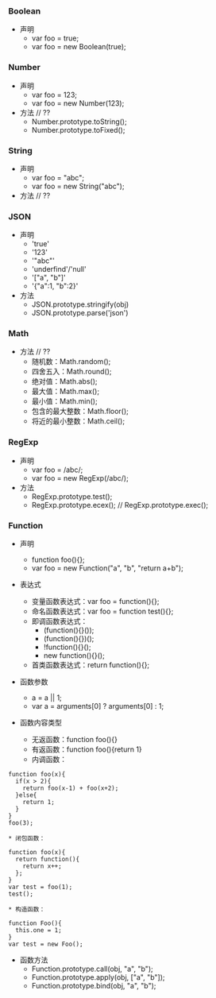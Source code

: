 ### Boolean
* 声明
    * var foo = true;
    * var foo = new Boolean(true);

### Number
* 声明
    * var foo = 123;
    * var foo = new Number(123);
* 方法 // ??
    * Number.prototype.toString();
    * Number.prototype.toFixed();

### String
* 声明
    * var foo = "abc";
    * var foo = new String("abc");
* 方法 // ??

### JSON
* 声明
    * 'true'
    * '123'
    * '"abc"'
    * 'underfind'/'null'
    * '["a", "b"]'
    * '{"a":1, "b":2}'
* 方法
    * JSON.prototype.stringify(obj)
    * JSON.prototype.parse('json')

### Math
* 方法 // ??
    * 随机数：Math.random();
    * 四舍五入：Math.round();
    * 绝对值：Math.abs();
    * 最大值：Math.max();
    * 最小值：Math.min();
    * 包含的最大整数：Math.floor();
    * 将近的最小整数：Math.ceil();

### RegExp
* 声明
    * var foo = /abc/;
    * var foo = new RegExp(/abc/);
* 方法
    * RegExp.prototype.test();
    * RegExp.prototype.ecex(); // RegExp.prototype.exec();

### Function
* 声明
    * function foo(){};
    * var foo = new Function("a", "b", "return a+b");

* 表达式
    * 变量函数表达式：var foo = function(){};
    * 命名函数表达式：var foo = function test(){};
    * 即调函数表达式：
        * (function(){}());
        * (function(){})();
        * !function(){}();
        * new function(){}();
    * 首类函数表达式：return function(){};

* 函数参数
    * a = a || 1;
    * var a = arguments[0] ? arguments[0] : 1;

* 函数内容类型
    * 无返函数：function foo(){}
    * 有返函数：function foo(){return 1}
    * 内调函数：
```
function foo(x){
  if(x > 2){
    return foo(x-1) + foo(x+2);
  }else{
    return 1;
  }
}
foo(3);
```
    * 闭包函数：
```
function foo(x){
  return function(){
    return x++;
  };
}
var test = foo(1);
test();
```
    * 构造函数：
```
function Foo(){
  this.one = 1;
}
var test = new Foo();
```

* 函数方法
    * Function.prototype.call(obj, "a", "b");
    * Function.prototype.apply(obj, ["a", "b"]);
    * Function.prototype.bind(obj, "a", "b");
